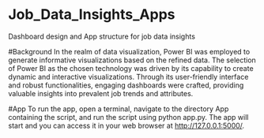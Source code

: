 # Job_Data_Insights_Apps
Dashboard design  and App structure  for job data insights

#Background
In the realm of data visualization, Power BI was employed to generate informative visualizations based on the refined data. The selection of Power BI as the chosen technology was driven by its capability to create dynamic and interactive visualizations. Through its user-friendly interface and robust functionalities, engaging dashboards were crafted, providing valuable insights into prevalent job trends and attributes.

#App
To run the app, open a terminal, navigate to the directory App containing the  script, and run the script using python app.py. The app will start and you can access it in your web browser at http://127.0.0.1:5000/.
